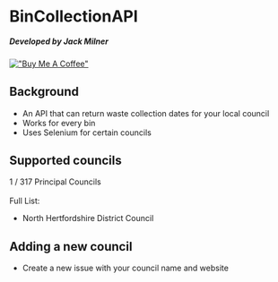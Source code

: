 # BinCollectionAPI
***Developed by Jack Milner***
###
[!["Buy Me A Coffee"](https://www.buymeacoffee.com/assets/img/custom_images/orange_img.png)](https://buymeacoffee.com/jackmilner)
## Background
* An API that can return waste collection dates for your local council
* Works for every bin
* Uses Selenium for certain councils
## Supported councils
1 / 317 Principal Councils
\
\
Full List:
* North Hertfordshire District Council 

## Adding a new council

* Create a new issue with your council name and website
